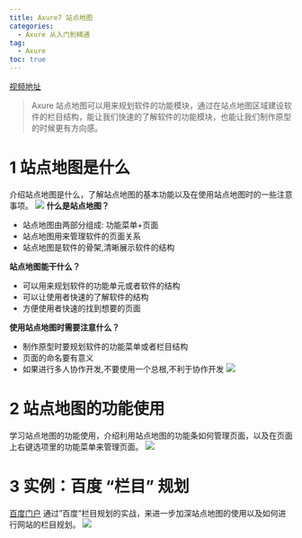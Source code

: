 ```yaml
---
title: Axure7 站点地图
categories:
  - Axure 从入门到精通
tag:
  - Axure
toc: true
---
```


[视频地址](http://www.jikexueyuan.com/course/1484.html)
> Axure 站点地图可以用来规划软件的功能模块，通过在站点地图区域建设软件的栏目结构，能让我们快速的了解软件的功能模块，也能让我们制作原型的时候更有方向感。   
# 1 站点地图是什么
介绍站点地图是什么，了解站点地图的基本功能以及在使用站点地图时的一些注意事项。
![](http://o7m5xjmtl.bkt.clouddn.com/D7B77BA6-AD6D-44B9-9E4E-6B84E802C479.png)
**什么是站点地图？**
+ 站点地图由两部分组成: 功能菜单+页面
+ 站点地图用来管理软件的页面关系
+ 站点地图是软件的骨架,清晰展示软件的结构

**站点地图能干什么？**
+ 可以用来规划软件的功能单元或者软件的结构
+ 可以让使用者快速的了解软件的结构
+ 方便使用者快速的找到想要的页面

**使用站点地图时需要注意什么？**
+ 制作原型时要规划软件的功能菜单或者栏目结构
+ 页面的命名要有意义
+ 如果进行多人协作开发,不要使用一个总根,不利于协作开发
![](http://o7m5xjmtl.bkt.clouddn.com/F2BF9036-0A40-4A06-A080-F57202AE8001.png)

# 2 站点地图的功能使用
学习站点地图的功能使用，介绍利用站点地图的功能条如何管理页面，以及在页面上右键选项里的功能菜单来管理页面。
![](http://o7m5xjmtl.bkt.clouddn.com/AECA3B71-EE86-4AA8-98F6-53C829B743B6.png)

# 3 实例：百度 “栏目” 规划
[百度门户](http://home.baidu.com/)
通过”百度”栏目规划的实战，来进一步加深站点地图的使用以及如何进行网站的栏目规划。
![](http://o7m5xjmtl.bkt.clouddn.com/8DF2961F-60FA-4517-9B02-7181BB7DC0AD.png)